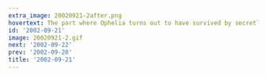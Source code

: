 ```yaml
---
extra_image: 20020921-2after.png
hovertext: The part where Ophelia turns out to have survived by secretly being a mermaid was pretty good, though.
id: '2002-09-21'
image: 20020921-2.gif
next: '2002-09-22'
prev: '2002-09-20'
title: '2002-09-21'
---
```

